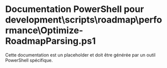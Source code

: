 # Documentation PowerShell pour development\scripts\roadmap\performance\Optimize-RoadmapParsing.ps1

Cette documentation est un placeholder et doit être générée par un outil PowerShell spécifique.
